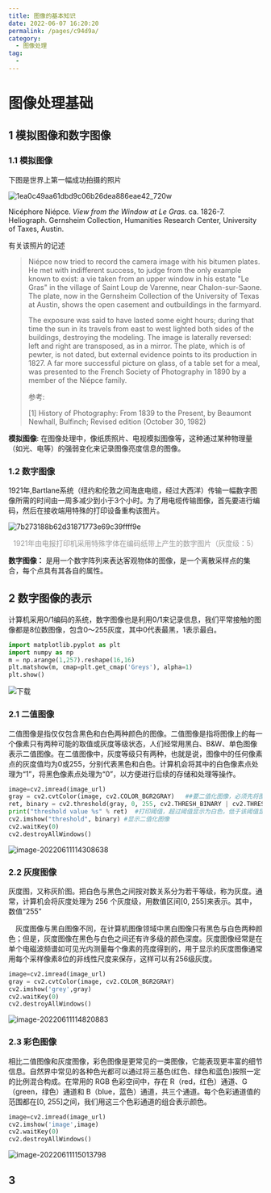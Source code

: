 ```yaml
---
title: 图像的基本知识
date: 2022-06-07 16:20:20
permalink: /pages/c94d9a/
category:
  - 图像处理
tag:
  - 
---
```


# 

# 图像处理基础

## 1 模拟图像和数字图像

### 1.1 模拟图像

下图是世界上第一幅成功拍摄的照片

![1ea0c49aa61dbd9c06b26dea886eae42_720w](http://47.105.133.117:9001/typora/20220607172552.jpg)

Nicéphore Niépce. *View from the Window at Le Gras.* ca. 1826-7. Heliograph. Gernsheim Collection, Humanities Research Center, University of Taxes, Austin.

有关该照片的记述

> Niépce now tried to record the camera image with his bitumen plates. He met with indifferent success, to judge from the only example known to exist: a vie taken from an upper window in his estate "Le Gras" in the village of Saint Loup de Varenne, near Chalon-sur-Saone. The plate, now in the Gernsheim Collection of the University of Texas at Austin, shows the open casement and outbuildings in the farmyard.
>
> The exposure was said to have lasted some eight hours; during that time the sun in its travels from east to west lighted both sides of the buildings, destroying the modeling. The image is laterally reversed: left and right are transposed, as in a mirror. The plate, which is of pewter, is not dated, but external evidence points to its production in 1827. A far more successful picture on glass, of a table set for a meal, was presented to the French Society of Photography in 1890 by a member of the Niépce family.
>
> 参考:
>
> [1] History of Photography: From 1839 to the Present, by Beaumont Newhall, Bulfinch; Revised edition (October 30, 1982)

**模拟图像**: 在图像处理中，像纸质照片、电视模拟图像等，这种通过某种物理量（如光、电等）的强弱变化来记录图像亮度信息的图像。

### 1.2 数字图像

1921年,Bartlane系统（纽约和伦敦之间海底电缆，经过大西洋）传输一幅数字图像所需的时间由一周多减少到小于3个小时。为了用电缆传输图像，首先要进行编码，然后在接收端用特殊的打印设备重构该图片。

![7b273188b62d31871773e69c39ffff9e](http://47.105.133.117:9001/typora/20220607180646.jpg)

<center style="color:#999999;">1921年由电报打印机采用特殊字体在编码纸带上产生的数字图片（灰度级：5）</center>

**数字图像：** 是用一个数字阵列来表达客观物体的图像，是一个离散采样点的集合，每个点具有其各自的属性。

## 2 数字图像的表示

计算机采用0/1编码的系统，数字图像也是利用0/1来记录信息，我们平常接触的图像都是8位数图像，包含0～255灰度，其中0代表最黑，1表示最白。

```python
import matplotlib.pyplot as plt
import numpy as np
m = np.arange(1,257).reshape(16,16)
plt.matshow(m, cmap=plt.get_cmap('Greys'), alpha=1) 
plt.show()
```



![下载](http://47.105.133.117:9001/typora/20220611103657.png)

### 2.1 二值图像

​	二值图像是指仅仅包含黑色和白色两种颜色的图像。二值图像是指将图像上的每一个像素只有两种可能的取值或灰度等级状态，人们经常用黑白、B&W、单色图像表示二值图像。在二值图像中，灰度等级只有两种，也就是说，图像中的任何像素点的灰度值均为0或255，分别代表黑色和白色。计算机会将其中的白色像素点处理为“1”，将黑色像素点处理为“0”，以方便进行后续的存储和处理等操作。


```python
image=cv2.imread(image_url)
gray = cv2.cvtColor(image, cv2.COLOR_BGR2GRAY)   ##要二值化图像，必须先将图像转为灰度图
ret, binary = cv2.threshold(gray, 0, 255, cv2.THRESH_BINARY | cv2.THRESH_OTSU)
print("threshold value %s" % ret)  #打印阈值，超过阈值显示为白色，低于该阈值显示为黑色
cv2.imshow("threshold", binary) #显示二值化图像
cv2.waitKey(0)
cv2.destroyAllWindows()
```

![image-20220611114308638](http://47.105.133.117:9001/typora/20220611114311.png)

### 2.2 灰度图像

 灰度图，又称灰阶图。把白色与黑色之间按对数关系分为若干等级，称为灰度。通常，计算机会将灰度处理为 256 个灰度级，用数值区间[0, 255]来表示。其中，数值“255”

 灰度图像与黑白图像不同，在计算机图像领域中黑白图像只有黑色与白色两种颜色；但是，灰度图像在黑色与白色之间还有许多级的颜色深度。灰度图像经常是在单个电磁波频谱如可见光内测量每个像素的亮度得到的，用于显示的灰度图像通常用每个采样像素8位的非线性尺度来保存，这样可以有256级灰度。

```python
image=cv2.imread(image_url)
gray = cv2.cvtColor(image, cv2.COLOR_BGR2GRAY) 
cv2.imshow('grey',gray)
cv2.waitKey(0)
cv2.destroyAllWindows()
```



![image-20220611114820883](http://47.105.133.117:9001/typora/20220611114821.png)

### 2.3 彩色图像

​	相比二值图像和灰度图像，彩色图像是更常见的一类图像，它能表现更丰富的细节信息。自然界中常见的各种色光都可以通过将三基色(红色、绿色和蓝色)按照一定的比例混合构成。在常用的 RGB 色彩空间中，存在 R（red，红色）通道、G（green，绿色）通道和 B（blue，蓝色）通道，共三个通道。每个色彩通道值的范围都在[0, 255]之间，我们用这三个色彩通道的组合表示颜色。

```python
image=cv2.imread(image_url)
cv2.imshow('image',image)
cv2.waitKey(0)
cv2.destroyAllWindows()
```



![image-20220611115013798](http://47.105.133.117:9001/typora/20220611115014.png)

## 3 
